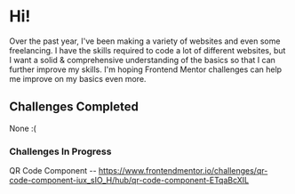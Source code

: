 # Hi!
Over the past year, I've been making a variety of websites and even some freelancing. I have the skills required to code a lot of different websites, but I want a solid & comprehensive understanding of the basics so that I can further improve my skills. I'm hoping Frontend Mentor challenges can help me improve on my basics even more.

## Challenges Completed
None :(

### Challenges In Progress
QR Code Component -- https://www.frontendmentor.io/challenges/qr-code-component-iux_sIO_H/hub/qr-code-component-ETqaBcXIL
